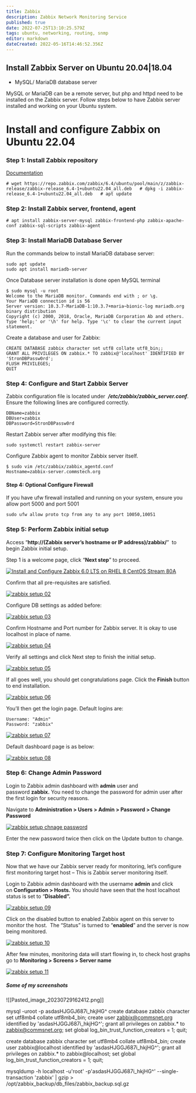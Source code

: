 ```yaml
---
title: Zabbix
description: Zabbix Network Monitoring Service
published: true
date: 2022-07-25T13:10:25.579Z
tags: ubuntu, networking, routing, snmp
editor: markdown
dateCreated: 2022-05-16T14:46:52.356Z
---
```


## Install Zabbix Server on Ubuntu 20.04|18.04


- MySQL/ MariaDB database server

MySQL or MariaDB can be a remote server, but php and httpd need to be installed on the Zabbix server. Follow steps below to have Zabbix server installed and working on your Ubuntu system.

# Install and configure Zabbix on Ubuntu 22.04

### Step 1: Install Zabbix repository

[Documentation](https://www.zabbix.com/documentation/6.4/manual/installation/install_from_packages)

`# wget https://repo.zabbix.com/zabbix/6.4/ubuntu/pool/main/z/zabbix-release/zabbix-release_6.4-1+ubuntu22.04_all.deb   # dpkg -i zabbix-release_6.4-1+ubuntu22.04_all.deb   # apt update`

### Step 2: Install Zabbix server, frontend, agent

`# apt install zabbix-server-mysql zabbix-frontend-php zabbix-apache-conf zabbix-sql-scripts zabbix-agent   `


### Step 3: Install MariaDB Database Server

Run the commands below to install MariaDB database server:

```
sudo apt update
sudo apt install mariadb-server
```

Once Database server installation is done open MySQL terminal

```
$ sudo mysql -u root
Welcome to the MariaDB monitor. Commands end with ; or \g.
Your MariaDB connection id is 56
Server version: 10.3.7-MariaDB-1:10.3.7+maria~bionic-log mariadb.org binary distribution
Copyright (c) 2000, 2018, Oracle, MariaDB Corporation Ab and others.
Type 'help;' or '\h' for help. Type '\c' to clear the current input statement.
```

Create a database and user for Zabbix:

```
CREATE DATABASE zabbix character set utf8 collate utf8_bin;;
GRANT ALL PRIVILEGES ON zabbix.* TO zabbix@'localhost' IDENTIFIED BY 'StronDBPassw0rd';
FLUSH PRIVILEGES; 
QUIT 
```

### Step 4: Configure and Start Zabbix Server

Zabbix configuration file is located under  _**/etc/zabbix/zabbix_server.conf**_. Ensure the following lines are configured correctly.

```
DBName=zabbix
DBUser=zabbix
DBPassword=StronDBPassw0rd
```

Restart Zabbix server after modifying this file:

```
sudo systemctl restart zabbix-server
```

Configure Zabbix agent to monitor Zabbix server itself.

```
$ sudo vim /etc/zabbix/zabbix_agentd.conf
Hostname=zabbix-server.commstech.org
```

#### Step 4: Optional Configure Firewall

If you have ufw firewall installed and running on your system, ensure you allow port 5000 and port 5001

```
sudo ufw allow proto tcp from any to any port 10050,10051
```

### Step 5: Perform Zabbix initial setup

Access “**http://(Zabbix server’s hostname or IP address)/zabbix/**”  to begin Zabbix initial setup.

Step 1 is a welcome page, click “**Next step**” to proceed.

[![Install and Configure Zabbix 6.0 LTS on RHEL 8 CentOS Stream 80A](https://computingforgeeks.com/wp-content/uploads/2022/01/Install-and-Configure-Zabbix-6.0-LTS-on-RHEL-8-CentOS-Stream-80A.png?ezimgfmt=rs:696x449/rscb23/ng:webp/ngcb23 "How To Install Zabbix Server on Ubuntu 20.04|18.04 1")](https://computingforgeeks.com/wp-content/uploads/2022/01/Install-and-Configure-Zabbix-6.0-LTS-on-RHEL-8-CentOS-Stream-80A.png?ezimgfmt=rs:696x449/rscb23/ng:webp/ngcb23)

Confirm that all pre-requisites are satisfied.

[![zabbix setup 02](https://computingforgeeks.com/wp-content/uploads/2018/06/zabbix-setup-02.png?ezimgfmt=rs:696x412/rscb23/ng:webp/ngcb23 "Install Zabbix Server on Ubuntu 18.04 2")](https://computingforgeeks.com/wp-content/uploads/2018/06/zabbix-setup-02.png)

Configure DB settings as added before:

[![zabbix setup 03](https://computingforgeeks.com/wp-content/uploads/2018/06/zabbix-setup-03.png?ezimgfmt=rs:696x422/rscb23/ng:webp/ngcb23 "Install Zabbix Server on Ubuntu 18.04 3")](https://computingforgeeks.com/wp-content/uploads/2018/06/zabbix-setup-03.png)

Confirm Hostname and Port number for Zabbix server. It is okay to use localhost in place of name.

[![zabbix setup 04](https://computingforgeeks.com/wp-content/uploads/2018/06/zabbix-setup-04.png?ezimgfmt=rs:696x423/rscb23/ng:webp/ngcb23 "Install Zabbix Server on Ubuntu 18.04 4")](https://computingforgeeks.com/wp-content/uploads/2018/06/zabbix-setup-04.png)

Verify all settings and click Next step to finish the initial setup.

[![zabbix setup 05](https://computingforgeeks.com/wp-content/uploads/2018/06/zabbix-setup-05.png?ezimgfmt=rs:696x433/rscb23/ng:webp/ngcb23 "Install Zabbix Server on Ubuntu 18.04 5")](https://computingforgeeks.com/wp-content/uploads/2018/06/zabbix-setup-05.png)

If all goes well, you should get congratulations page. Click the **Finish** button to end installation.

[![zabbix setup 06](https://computingforgeeks.com/wp-content/uploads/2018/06/zabbix-setup-06.png?ezimgfmt=rs:696x417/rscb23/ng:webp/ngcb23 "Install Zabbix Server on Ubuntu 18.04 6")](https://computingforgeeks.com/wp-content/uploads/2018/06/zabbix-setup-06.png)

You’ll then get the login page. Default logins are:

```
Username: "Admin"
Password: "zabbix"
```

[![zabbix setup 07](https://computingforgeeks.com/wp-content/uploads/2018/06/zabbix-setup-07.png?ezimgfmt=rs:696x426/rscb23/ng:webp/ngcb23 "Install Zabbix Server on Ubuntu 18.04 7")](https://computingforgeeks.com/wp-content/uploads/2018/06/zabbix-setup-07.png)

Default dashboard page is as below:

[![zabbix setup 08](https://computingforgeeks.com/wp-content/uploads/2018/06/zabbix-setup-08.png?ezimgfmt=rs:696x328/rscb23/ng:webp/ngcb23 "Install Zabbix Server on Ubuntu 18.04 8")](https://computingforgeeks.com/wp-content/uploads/2018/06/zabbix-setup-08.png)

### Step 6: Change Admin Password

Login to Zabbix admin dashboard with **admin** user and password **zabbix.** You need to change the password for admin user after the first login for security reasons.

Navigate to **Administration > Users > Admin > Password > Change Password**

[![zabbix setup chnage password](https://computingforgeeks.com/wp-content/uploads/2018/06/zabbix-setup-chnage-password.png?ezimgfmt=rs:696x312/rscb23/ng:webp/ngcb23 "Install Zabbix Server on Ubuntu 18.04 9")](https://computingforgeeks.com/wp-content/uploads/2018/06/zabbix-setup-chnage-password.png)

Enter the new password twice then click on the Update button to change.

### Step 7: Configure Monitoring Target host

Now that we have our Zabbix server ready for monitoring, let’s configure first monitoring target host – This is Zabbix server monitoring itself.

Login to Zabbix admin dashboard with the username **admin** and click on **Configuration > Hosts.** You should have seen that the host localhost status is set to “**Disabled”.**

[![zabbix setup 09](https://computingforgeeks.com/wp-content/uploads/2018/06/zabbix-setup-09.png?ezimgfmt=rs:696x225/rscb23/ng:webp/ngcb23 "Install Zabbix Server on Ubuntu 18.04 10")](https://computingforgeeks.com/wp-content/uploads/2018/06/zabbix-setup-09.png)

Click on the disabled button to enabled Zabbix agent on this server to monitor the host.  The “Status” is turned to “**enabled**” and the server is now being monitored.

[![zabbix setup 10](https://computingforgeeks.com/wp-content/uploads/2018/06/zabbix-setup-10.png?ezimgfmt=rs:696x260/rscb23/ng:webp/ngcb23 "Install Zabbix Server on Ubuntu 18.04 11")](https://computingforgeeks.com/wp-content/uploads/2018/06/zabbix-setup-10.png)

After few minutes, monitoring data will start flowing in, to check host graphs go to **Monitoring > Screens > Server name**

[![zabbix setup 11](https://computingforgeeks.com/wp-content/uploads/2018/06/zabbix-setup-11.png?ezimgfmt=rs:696x344/rscb23/ng:webp/ngcb23 "Install Zabbix Server on Ubuntu 18.04 12")](https://computingforgeeks.com/wp-content/uploads/2018/06/zabbix-setup-11.png)


##### Some of my screenshots

![[Pasted_image_20230729162412.png]]


mysql -uroot -p
asdasHJGGJ687i_hkjHG^
create database zabbix character set utf8mb4 collate utf8mb4_bin;
create user zabbix@commsnet.org identified by 'asdasHJGGJ687i_hkjHG^';
grant all privileges on zabbix.* to zabbix@commsnet.org;
set global log_bin_trust_function_creators = 1;
quit;


create database zabbix character set utf8mb4 collate utf8mb4_bin;
create user zabbix@localhost identified by 'asdasHJGGJ687i_hkjHG^';
grant all privileges on zabbix.* to zabbix@localhost;
set global log_bin_trust_function_creators = 1;
quit;


mysqldump -h localhost -u'root' -p'asdasHJGGJ687i_hkjHG^' --single-transaction 'zabbix' | gzip > /opt/zabbix_backup/db_files/zabbix_backup.sql.gz